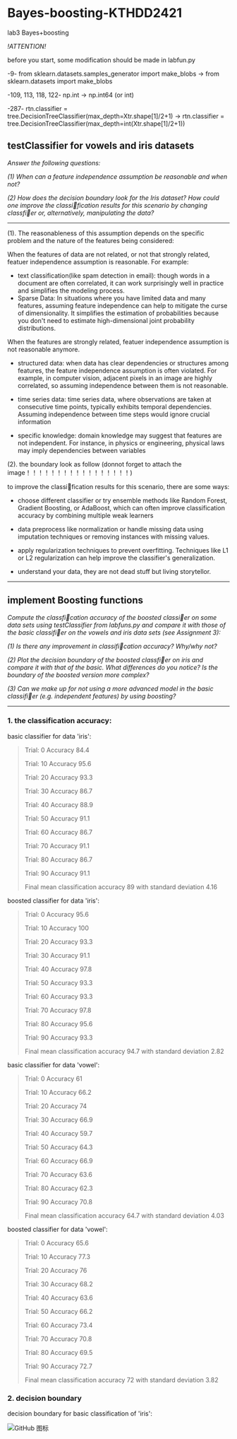 # Bayes-boosting-KTHDD2421
lab3 Bayes+boosting

*!ATTENTION!*

before you start, some modification should be made in labfun.py

-9-    from sklearn.datasets.samples_generator import make_blobs -> from sklearn.datasets import make_blobs 

-109, 113, 118, 122-    np.int -> np.int64 (or int)

-287-    rtn.classifier = tree.DecisionTreeClassifier(max_depth=Xtr.shape[1]/2+1) -> rtn.classifier = tree.DecisionTreeClassifier(max_depth=int(Xtr.shape[1]/2+1))

## testClassifier for vowels and iris datasets

*Answer the following questions:*

*(1) When can a feature independence assumption be reasonable and when not?*

*(2) How does the decision boundary look for the Iris dataset? How could one improve the classification results for this scenario by changing classfier or, alternatively, manipulating the data?*

***

(1). The reasonableness of this assumption depends on the specific problem and the nature of the features being considered:

When the features of data are not related, or not that strongly related, featuer independence assumption is reasonable. For example:

- text classification(like spam detection in email): though words in a document are often correlated, it can work surprisingly well in practice and simplifies the modeling process.
- Sparse Data:  In situations where you have limited data and many features, assuming feature independence can help to mitigate the curse of dimensionality. It simplifies the estimation of probabilities because you don't need to estimate high-dimensional joint probability distributions.


When the features are strongly related, featuer independence assumption is not reasonable anymore. 

- structured data: when data has clear dependencies or structures among features, the feature independence assumption is often violated. For example, in computer vision, adjacent pixels in an image are highly correlated, so assuming independence between them is not reasonable.

- time series data: time series data, where observations are taken at consecutive time points, typically exhibits temporal dependencies. Assuming independence between time steps would ignore crucial information

- specific knowledge:  domain knowledge may suggest that features are not independent. For instance, in physics or engineering, physical laws may imply dependencies between variables


(2). the boundary look as follow (donnot forget to attach the image！！！！！！！！！！！！！！！！！)

to improve the classification results for this scenario, there are some ways:

- choose different classifier or try ensemble methods like Random Forest, Gradient Boosting, or AdaBoost, which can often improve classification accuracy by combining multiple weak learners

- data preprocess like normalization or handle missing data using imputation techniques or removing instances with missing values.

- apply regularization techniques to prevent overfitting. Techniques like L1 or L2 regularization can help improve the classifier's generalization.

- understand your data, they are not dead stuff but living storytellor.


---

## implement Boosting functions

*Compute the classfication accuracy of the boosted classier on some data sets using testClassifier from labfuns.py and compare it with those of the basic classifier on the vowels and iris data sets (see Assignment 3):*

*(1) Is there any improvement in classification accuracy? Why/why not?*

*(2) Plot the decision boundary of the boosted classfier on iris and compare it with that of the basic. What differences do you notice? Is the boundary of the boosted version more complex?*

*(3) Can we make up for not using a more advanced model in the basic classifier (e.g. independent features) by using boosting?*

---

### 1. the classification accuracy:

   basic classifier for data 'iris':
> Trial: 0 Accuracy 84.4
> 
> Trial: 10 Accuracy 95.6
>
> Trial: 20 Accuracy 93.3
>
> Trial: 30 Accuracy 86.7
>
> Trial: 40 Accuracy 88.9
>
> Trial: 50 Accuracy 91.1
>
> Trial: 60 Accuracy 86.7
>
> Trial: 70 Accuracy 91.1
>
> Trial: 80 Accuracy 86.7
>
> Trial: 90 Accuracy 91.1
>
> Final mean classification accuracy  89 with standard deviation 4.16


  boosted classifier for data 'iris':
>Trial: 0 Accuracy 95.6
>
>Trial: 10 Accuracy 100
>
>Trial: 20 Accuracy 93.3
>
>Trial: 30 Accuracy 91.1
>
>Trial: 40 Accuracy 97.8
>
>Trial: 50 Accuracy 93.3
>
>Trial: 60 Accuracy 93.3
>
>Trial: 70 Accuracy 97.8
>
>Trial: 80 Accuracy 95.6
>
>Trial: 90 Accuracy 93.3
>
>Final mean classification accuracy  94.7 with standard deviation 2.82



  basic classifier for data 'vowel':
>Trial: 0 Accuracy 61
>
>Trial: 10 Accuracy 66.2
>
>Trial: 20 Accuracy 74
>
>Trial: 30 Accuracy 66.9
>
>Trial: 40 Accuracy 59.7
>
>Trial: 50 Accuracy 64.3
>
>Trial: 60 Accuracy 66.9
>
>Trial: 70 Accuracy 63.6
>
>Trial: 80 Accuracy 62.3
>
>Trial: 90 Accuracy 70.8
>
>Final mean classification accuracy  64.7 with standard deviation 4.03


  boosted classifier for data 'vowel':
>Trial: 0 Accuracy 65.6
>
>Trial: 10 Accuracy 77.3
>
>Trial: 20 Accuracy 76
>
>Trial: 30 Accuracy 68.2
>
>Trial: 40 Accuracy 63.6
>
>Trial: 50 Accuracy 66.2
>
>Trial: 60 Accuracy 73.4
>
>Trial: 70 Accuracy 70.8
>
>Trial: 80 Accuracy 69.5
>
>Trial: 90 Accuracy 72.7
>
>Final mean classification accuracy  72 with standard deviation 3.82


### 2. decision boundary

   decision boundary for basic classification of 'iris':

![GitHub 图标]()

